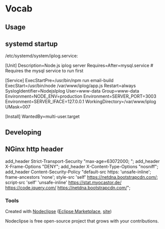 

# Vocab



## Usage

## systemd startup
/etc/systemd/system/iplog.service:

[Unit]
Description=Node.js iplog server
Requires=After=mysql.service       # Requires the mysql service to run first

[Service]
ExecStartPre=/usr/bin/npm run email-build
ExecStart=/usr/bin/node /var/www/iplog/app.js
Restart=always
SyslogIdentifier=NodejsIplog
User=www-data
Group=www-data
Environment=NODE_ENV=production
Environment=SERVER_PORT=3003
Environment=SERVER_IFACE=127.0.0.1
WorkingDirectory=/var/www/iplog
UMask=007

[Install]
WantedBy=multi-user.target

## Developing

## NGinx http header

add_header Strict-Transport-Security "max-age=63072000; ";
add_header X-Frame-Options "DENY";
add_header X-Content-Type-Options "nosniff";
add_header Content-Security-Policy "default-src https: 'unsafe-inline'; frame-ancestors 'none'; style-src 'self' https://netdna.bootstrapcdn.com/; script-src 'self' 'unsafe-inline' https://stat.myocastor.de/ https://code.jquery.com/ https://netdna.bootstrapcdn.com/";



### Tools

Created with [Nodeclipse](https://github.com/Nodeclipse/nodeclipse-1)
 ([Eclipse Marketplace](http://marketplace.eclipse.org/content/nodeclipse), [site](http://www.nodeclipse.org))   

Nodeclipse is free open-source project that grows with your contributions.
